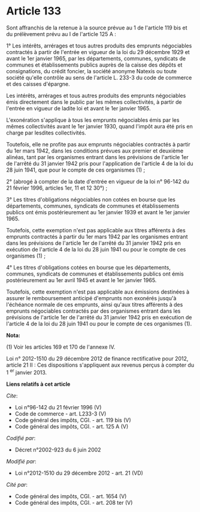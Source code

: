 # Article 133

Sont affranchis de la retenue à la source prévue au 1 de l'article 119 bis et du prélèvement prévu au I de l'article 125 A : 

1° Les intérêts, arrérages et tous autres produits des emprunts négociables contractés à partir de l'entrée en vigueur de la
loi du 29 décembre 1929 et avant le 1er janvier 1965, par les départements, communes, syndicats de communes et établissements
publics auprès de la caisse des dépôts et consignations, du crédit foncier, la société anonyme Natexis ou toute société
qu'elle contrôle au sens de l'article L. 233-3 du code de commerce et des caisses d'épargne. 

Les intérêts, arrérages et tous autres produits des emprunts négociables émis directement dans le public par les mêmes
collectivités, à partir de l'entrée en vigueur de ladite loi et avant le 1er janvier 1965. 

L'exonération s'applique à tous les emprunts négociables émis par les mêmes collectivités avant le 1er janvier 1930, quand
l'impôt aura été pris en charge par lesdites collectivités. 

Toutefois, elle ne profite pas aux emprunts négociables contractés à partir du 1er mars 1942, dans les conditions prévues aux
premier et deuxième alinéas, tant par les organismes entrant dans les prévisions de l'article 1er de l'arrêté du 31 janvier
1942 pris pour l'application de l'article 4 de la loi du 28 juin 1941, que pour le compte de ces organismes (1) ; 

2° (abrogé à compter de la date d'entrée en vigueur de la loi n° 96-142 du 21 février 1996, articles 1er, 11 et 12 30°) ; 

3° Les titres d'obligations négociables non cotées en bourse que les départements, communes, syndicats de communes et
établissements publics ont émis postérieurement au 1er janvier 1939 et avant le 1er janvier 1965. 

Toutefois, cette exemption n'est pas applicable aux titres afférents à des emprunts contractés à partir du 1er mars 1942 par
les organismes entrant dans les prévisions de l'article 1er de l'arrêté du 31 janvier 1942 pris en exécution de l'article 4
de la loi du 28 juin 1941 ou pour le compte de ces organismes (1) ; 

4° Les titres d'obligations cotées en bourse que les départements, communes, syndicats de communes et établissements publics
ont émis postérieurement au 1er avril 1945 et avant le 1er janvier 1965. 

Toutefois, cette exemption n'est pas applicable aux émissions destinées à assurer le remboursement anticipé d'emprunts non
exonérés jusqu'à l'échéance normale de ces emprunts, ainsi qu'aux titres afférents à des emprunts négociables contractés par
des organismes entrant dans les prévisions de l'article 1er de l'arrêté du 31 janvier 1942 pris en exécution de l'article 4
de la loi du 28 juin 1941 ou pour le compte de ces organismes (1).

**Nota:**

(1) Voir les articles 169 et 170 de l'annexe IV.

Loi n° 2012-1510 du 29 décembre 2012 de finance rectificative pour 2012, article 21 II : Ces dispositions s'appliquent aux
revenus perçus à compter du 1
  <sup>er</sup> janvier 2013.

**Liens relatifs à cet article**

_Cite_:

  - Loi n°96-142 du 21 février 1996 (V)
  - Code de commerce - art. L233-3 (V)
  - Code général des impôts, CGI. - art. 119 bis (V)
  - Code général des impôts, CGI. - art. 125 A (V)

_Codifié par_:

  - Décret n°2002-923 du 6 juin 2002

_Modifié par_:

  - Loi n°2012-1510 du 29 décembre 2012 - art. 21 (VD)

_Cité par_:

  - Code général des impôts, CGI. - art. 1654 (V)
  - Code général des impôts, CGI. - art. 208 ter (V)
